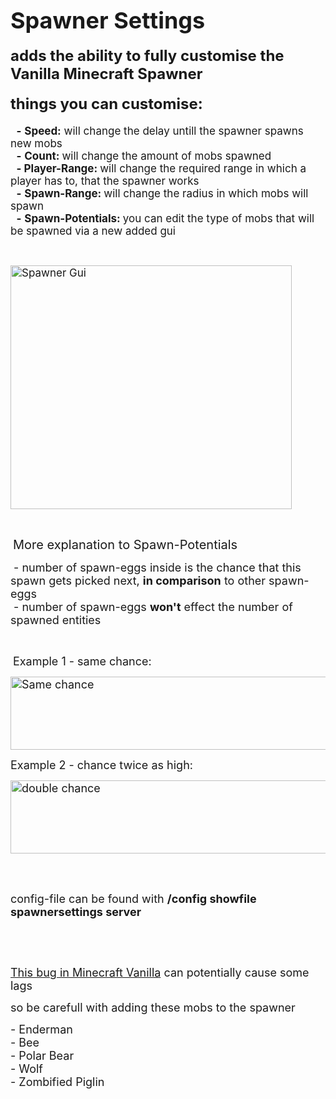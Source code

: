 <h1><span style="font-size: 36px;">Spawner Settings</span></h1>
<h4><span style="font-size: 24px;">adds the ability to fully customise the Vanilla Minecraft Spawner</span></h4>
<h4><span style="font-size: 24px;">things you can customise:</span></h4>
<p><span style="font-size: 17px;">&nbsp; <strong>-</strong>&nbsp;<strong>Speed:</strong> will change the delay untill the spawner spawns new mobs</span><br /><span style="font-size: 17px;">&nbsp; <strong>-</strong>&nbsp;<strong>Count:&nbsp;</strong>will change the amount of mobs spawned</span><br /> <span style="font-size: 17px;">&nbsp; <strong>-&nbsp;Player-Range:&nbsp;</strong>will change the required range in which a player has to, that the spawner works</span><br /> <span style="font-size: 17px;">&nbsp; <strong>-</strong>&nbsp;<strong>Spawn-Range:&nbsp;</strong>will change the radius in which mobs will spawn</span><br /> <span style="font-size: 17px;">&nbsp; <strong>-</strong>&nbsp;<strong>Spawn-Potentials:&nbsp;</strong>you can edit the type of mobs that will be spawned via a new added gui</span></p>
<p>&nbsp;</p>
<p><span style="font-size: 17px;"><img src="https://i.imgur.com/xhqxswe.png" alt="Spawner Gui" width="450" height="390" /></span></p>
<p>&nbsp;</p>
<p>&nbsp;<span style="font-size: 20px;">More explanation to Spawn-Potentials</span></p>
<p><span style="font-size: 18px;">&nbsp;- number of spawn-eggs inside is the chance that this spawn gets picked next, <strong>in comparison</strong> to other spawn-eggs<br /> &nbsp;- number of spawn-eggs <strong>won't</strong> effect the number of spawned entities</span>&nbsp;</p>
<p>&nbsp;</p>
<p>&nbsp;<span style="font-size: 18px;">Example 1 - same chance:</span></p>
<p><span style="font-size: 18px;"><img src="https://i.imgur.com/KVUDrlp.png" alt="Same chance" width="528" height="117" /></span></p>
<p><span style="font-size: 18px;">Example 2 - chance twice as high:</span></p>
<p><span style="font-size: 18px;"><img src="https://i.imgur.com/g1QJ2Kc.png" alt="double chance" width="528" height="117" /></span></p>
<p>&nbsp;<br /><br /></p>
<p><span style="font-size: 18px;">config-file can be found with&nbsp;<strong>/config showfile spawnersettings server</strong></span></p>
<p>&nbsp;</p>
<p>&nbsp;</p>
<p><a href="https://bugs.mojang.com/browse/MC-189565" target="_blank"><span style="font-size: 18px;">This bug in Minecraft Vanilla</span></a><span style="font-size: 18px;">&nbsp;can potentially cause some lags</span></p>
<p><span style="font-size: 18px;">so be carefull with adding these mobs to the spawner</span></p>
<p><span style="font-size: 18px;">- Enderman</span><br/>
<span style="font-size: 18px;">- Bee</span><br/>
<span style="font-size: 18px;">- Polar Bear</span><br/>
<span style="font-size: 18px;">- Wolf</span><br/>
<span style="font-size: 18px;">- Zombified Piglin</span><br/></p>
